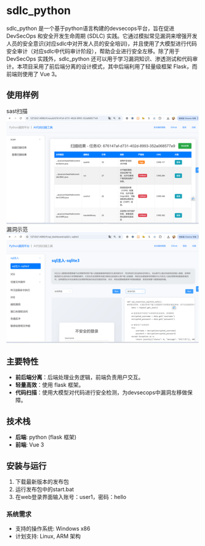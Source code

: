# sdlc_python
sdlc_python 是一个基于python语言构建的devsecops平台，旨在促进 DevSecOps 和安全开发生命周期 (SDLC) 实践。它通过模拟常见漏洞来增强开发人员的安全意识(对应sdlc中对开发人员的安全培训)，并且使用了大模型进行代码安全审计（对应sdlc中代码审计阶段），帮助企业进行安全左移。除了用于 DevSecOps 实践外，sdlc_python 还可以用于学习漏洞知识、渗透测试和代码审计。本项目采用了前后端分离的设计模式，其中后端利用了轻量级框架 Flask，而前端则使用了 Vue 3。

## 使用样例
sast扫描
![image](https://github.com/Night-Master/sdlc_python/blob/main/data/use3.png)
漏洞示范
![image](https://github.com/Night-Master/sdlc_python/blob/main/data/use2.png)

## 主要特性

- **前后端分离**：后端处理业务逻辑，前端负责用户交互。
- **轻量高效**：使用 flask 框架。
- **代码扫描**：使用大模型对代码进行安全检测，为devsecops中漏洞左移做保障。

## 技术栈

- **后端**: python (flask 框架)
- **前端**: Vue 3

## 安装与运行

1. 下载最新版本的发布包
2. 运行发布包中的start.bat
3. 在web登录界面输入账号：user1，密码：hello
### 系统需求

- 支持的操作系统: Windows x86
- 计划支持: Linux, ARM 架构
